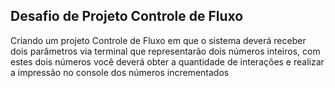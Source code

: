 ## Desafio de Projeto Controle de Fluxo

Criando um projeto Controle de Fluxo em que o sistema deverá receber dois parâmetros via terminal que representarão dois números inteiros, com estes dois números você deverá obter a quantidade de interações e realizar a impressão no console dos números incrementados
